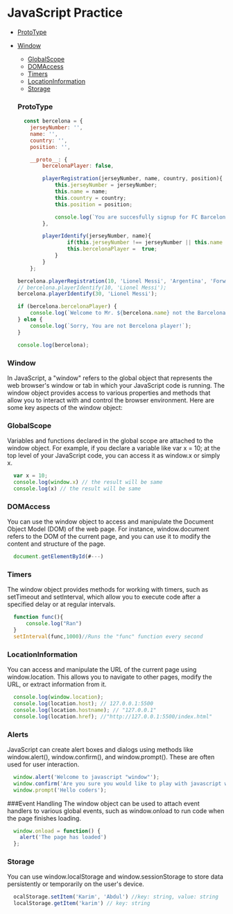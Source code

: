 # JavaScript Practice

- [ProtoType](#ProtoType)
- [Window](#Window)
  - [GlobalScope](#GlobalScope)
  - [DOMAccess](#DOMAccess)
  - [Timers](#Timers)
  - [LocationInformation](#LocationInformation)
  - [Storage](#Storage)

  ### ProtoType
  ```js
    const bercelona = {
      jerseyNumber: '',
      name: '',
      country: '',
      position: '',
  
      __proto__: {
          bercelonaPlayer: false,
  
          playerRegistration(jerseyNumber, name, country, position){
              this.jerseyNumber = jerseyNumber;
              this.name = name;
              this.country = country;
              this.position = position;
  
              console.log(`You are succesfully signup for FC Barcelona`);
          },
  
          playerIdentify(jerseyNumber, name){
                  if(this.jerseyNumber !== jerseyNumber || this.name !== name ) return;
                  this.bercelonaPlayer =  true;
              }
          }
      };
  
  bercelona.playerRegistration(10, 'Lionel Messi', 'Argentina', 'Forward');
  // bercelona.playerIdentify(10, 'Lionel Messi');
  bercelona.playerIdentify(30, 'Lionel Messi');
  
  if (bercelona.bercelonaPlayer) {
      console.log(`Welcome to Mr. ${bercelona.name} not the Barcelona's world`);
  } else {
      console.log(`Sorry, You are not Bercelona player!`);
  }
  
  console.log(bercelona);
  ```


### Window
 In JavaScript, a "window" refers to the global object that represents the web browser's window or tab in which your JavaScript code is running. The window object provides access to various properties and methods that allow you to interact with and control the browser environment. Here are some key aspects of the window object:

### GlobalScope
 Variables and functions declared in the global scope are attached to the window object. For example, if you declare a variable like var x = 10; at the top level of your JavaScript code, you can access it as window.x or simply x.
```js
  var x = 10;
  console.log(window.x) // the result will be same
  console.log(x) // the result will be same
```
### DOMAccess
You can use the window object to access and manipulate the Document Object Model (DOM) of the web page. For instance, window.document refers to the DOM of the current page, and you can use it to modify the content and structure of the page.

```js
  document.getElementById(#---)
```

### Timers 
The window object provides methods for working with timers, such as setTimeout and setInterval, which allow you to execute code after a specified delay or at regular intervals.

```js
  function func(){
      console.log("Ran")
  }
  setInterval(func,1000)//Runs the "func" function every second
```

### LocationInformation
You can access and manipulate the URL of the current page using window.location. This allows you to navigate to other pages, modify the URL, or extract information from it.

```js
  console.log(window.location);
  console.log(location.host); // 127.0.0.1:5500
  console.log(location.hostname); // "127.0.0.1"
  console.log(location.href); //"http://127.0.0.1:5500/index.html"

```

### Alerts
JavaScript can create alert boxes and dialogs using methods like window.alert(), window.confirm(), and window.prompt(). These are often used for user interaction.

```js
  window.alert('Welcome to javascript "window"');
  window.confirm('Are you sure you would like to play with javascript window?');
  window.prompt('Hello coders');

```

###Event Handling
The window object can be used to attach event handlers to various global events, such as window.onload to run code when the page finishes loading.

```js
  window.onload = function() {
    alert('The page has loaded')
  };

```

### Storage
You can use window.localStorage and window.sessionStorage to store data persistently or temporarily on the user's device.

```js
  ocalStorage.setItem('Karim', 'Abdul') //key: string, value: string
  localStorage.getItem('karim') // key: string

```
















